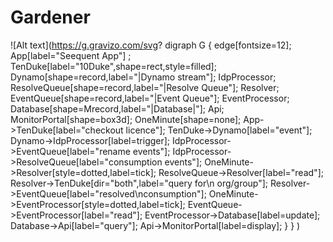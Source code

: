 # Gardener

![Alt text](https://g.gravizo.com/svg?
  digraph G {
    edge[fontsize=12];
    App[label="Seequent App"] ;
    TenDuke[label="10Duke",shape=rect,style=filled];
    Dynamo[shape=record,label="|Dynamo stream"];
    IdpProcessor;
    ResolveQueue[shape=record,label="|Resolve Queue"];
    Resolver;
    EventQueue[shape=record,label="|Event Queue"];
    EventProcessor;
    Database[shape=Mrecord,label="|Database|"];
    Api;
    MonitorPortal[shape=box3d];
    OneMinute[shape=none];
    App->TenDuke[label="checkout licence"];
    TenDuke->Dynamo[label="event"];
    Dynamo->IdpProcessor[label=trigger];
    IdpProcessor->EventQueue[label="rename events"];
    IdpProcessor->ResolveQueue[label="consumption events"];
    OneMinute->Resolver[style=dotted,label=tick];
    ResolveQueue->Resolver[label="read"];
    Resolver->TenDuke[dir="both",label="query for\n org/group"];
    Resolver->EventQueue[label="resolved\nconsumption"];
    OneMinute->EventProcessor[style=dotted,label=tick];
    EventQueue->EventProcessor[label="read"];
    EventProcessor->Database[label=update];
    Database->Api[label="query"];
    Api->MonitorPortal[label=display];
    }
  }
)
